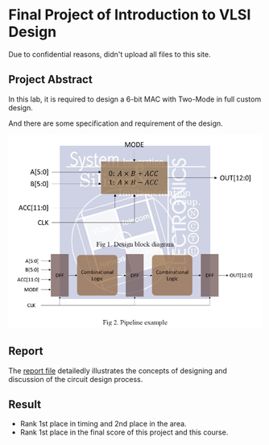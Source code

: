 # Final Project of Introduction to VLSI Design
Due to confidential reasons, didn't upload all files to this site.

## Project Abstract
In this lab, it is required to design a 6-bit MAC with Two-Mode in full custom design.

And there are some specification and requirement of the design.

<img src="https://github.com/dhh1213/Porjects-Record/blob/main/Introduction%20to%20VLSI%20Design/images/abstract.PNG" width="600">

## Report
The [report file](/Introduction%20to%20VLSI%20Design/report.pdf) detailedly illustrates the concepts of designing and discussion of the circuit design process.

## Result
* Rank 1st place in timing and 2nd place in the area.
* Rank 1st place in the final score of this project and this course.
